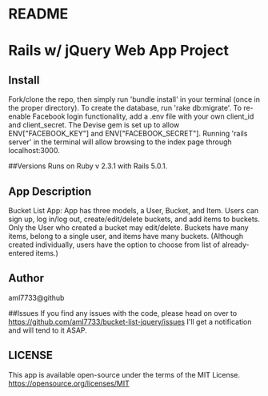# README
# Rails w/ jQuery Web App Project

## Install
Fork/clone the repo, then simply run 'bundle install' in your terminal (once in the proper directory).
To create the database, run 'rake db:migrate'.
To re-enable Facebook login functionality, add a .env file with your own client_id and client_secret.  The Devise gem is set up to allow ENV["FACEBOOK_KEY"] and ENV["FACEBOOK_SECRET"].
Running 'rails server' in the terminal will allow browsing to the index page through localhost:3000.

##Versions
Runs on Ruby v 2.3.1 with Rails 5.0.1.  

## App Description
Bucket List App:  App has three models, a User, Bucket, and Item.
Users can sign up, log in/log out, create/edit/delete buckets, and add items to buckets.
Only the User who created a bucket may edit/delete.
Buckets have many items, belong to a single user, and items have many buckets.  (Although created individually, users have the option to choose from list of already-entered items.)


## Author
aml7733@github

##Issues
If you find any issues with the code, please head on over to https://github.com/aml7733/bucket-list-jquery/issues
I'll get a notification and will tend to it ASAP.

## LICENSE

This app is available open-source under the terms of the MIT License.  https://opensource.org/licenses/MIT
